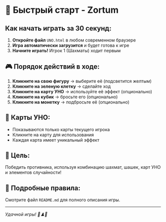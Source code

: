 # 🚀 Быстрый старт - Zortum

## Как начать играть за 30 секунд:

1. **Откройте файл** `UNO.html` в любом современном браузере
2. **Игра автоматически загрузится** и будет готова к игре
3. **Начните играть!** Игрок 1 (Шахматы) ходит первым

## 🎮 Порядок действий в ходе:

1. **Кликните на свою фигуру** → выберите её (подсветится желтым)
2. **Кликните на зеленую клетку** → сделайте ход
3. **Кликните на карту УНО** → используйте её эффект (опционально)
4. **Кликните на кубик** → бросьте его (опционально)
5. **Кликните на монетку** → подбросьте её (опционально)

## 🎴 Карты УНО:
- Показываются только карты текущего игрока
- Кликните на карту для использования
- Каждая карта имеет уникальный эффект

## 🎯 Цель:
Победить противника, используя комбинацию шахмат, шашек, карт УНО и элементов случайности!

## 📖 Подробные правила:
Смотрите файл `README.md` для полного описания игры.

---
*Удачной игры! 🎲♟️🎴* 